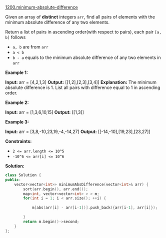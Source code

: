 [1200.minimum-absolute-difference](https://leetcode.com/problems/minimum-absolute-difference/)  

Given an array of **distinct** integers `arr`, find all pairs of elements with the minimum absolute difference of any two elements. 

Return a list of pairs in ascending order(with respect to pairs), each pair `[a, b]` follows

*   `a, b` are from `arr`
*   `a < b`
*   `b - a` equals to the minimum absolute difference of any two elements in `arr`

**Example 1:**

**Input:** arr = \[4,2,1,3\]
**Output:** \[\[1,2\],\[2,3\],\[3,4\]\]
**Explanation:** The minimum absolute difference is 1. List all pairs with difference equal to 1 in ascending order.

**Example 2:**

**Input:** arr = \[1,3,6,10,15\]
**Output:** \[\[1,3\]\]

**Example 3:**

**Input:** arr = \[3,8,-10,23,19,-4,-14,27\]
**Output:** \[\[-14,-10\],\[19,23\],\[23,27\]\]

**Constraints:**

*   `2 <= arr.length <= 10^5`
*   `-10^6 <= arr[i] <= 10^6`  



**Solution:**  

```cpp
class Solution {
public:
    vector<vector<int>> minimumAbsDifference(vector<int>& arr) {
        sort(arr.begin(), arr.end());
        map<int, vector<vector<int> > > m;
        for(int i = 1; i < arr.size(); ++i) {
            
            m[abs(arr[i] - arr[i-1])].push_back({arr[i-1], arr[i]});
            
        }
        return m.begin()->second;
    }
};
```
      
